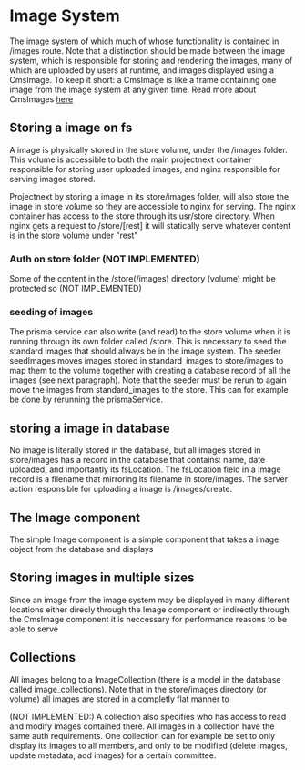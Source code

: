 # Image System
The image system of which much of whose functionality is contained in /images route. Note that a distinction should be made between the image system, which is responsible for storing and rendering the images, many of which are uploaded by users at runtime, and images displayed using a CmsImage. To keep it short: a CmsImage is like a frame containing one image from the image system at any given time. Read more about CmsImages [here](/CMS_and_Articles.md)

## Storing a image on fs
A image is physically stored in the store volume, under the /images folder. This volume is accessible to both the main projectnext container responsible for storing user uploaded images, and nginx responsible for serving images stored. 

Projectnext by storing a image in its store/images folder, will also store the image in store volume so they are accessible to nginx for serving. The nginx container has access to the store through its usr/store directory. When nginx gets a request to /store/[rest] it will statically serve whatever content is in the store volume under "rest"

### Auth on store folder (NOT IMPLEMENTED)
Some of the content in the /store(/images) directory (volume) might be protected so (NOT IMPLEMENTED)

### seeding of images
The prisma service can also write (and read) to the store volume when it is running through its own folder called /store. This is necessary to seed the standard images that should always be in the image system. The seeder seedImages moves images stored in standard_images to store/images to map them to the volume together with creating a database record of all the images (see next paragraph). Note that the seeder must be rerun to again move the images from standard_images to the store. This can for example be done by rerunning the prismaService.

## storing a image in database
No image is literally stored in the database, but all images stored in store/images has a record in the database that contains: name, date uploaded, and importantly its fsLocation. The fsLocation field in a Image record is a filename that mirroring its filename in store/images. The server action responsible for uploading a image is /images/create.

## The Image component
The simple Image component is a simple component that takes a image object from the database and displays

## Storing images in multiple sizes
Since an image from the image system may be displayed in many different locations either direcly through the Image component or indirectly through the CmsImage component it is neccessary for performance reasons to be able to serve 

## Collections
All images belong to a ImageCollection (there is a model in the database called image_collections). Note that in the store/images directory (or volume) all images are stored in a completly flat manner to 

(NOT IMPLEMENTED:)
A collection also specifies who has access to read and modify images contained there. All images in a collection have the same auth requirements. One collection can for example be set to only display its images to all members, and only to be modified (delete images, update metadata, add images) for a certain committee.